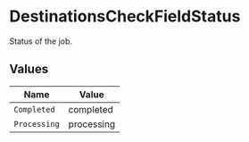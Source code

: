 # DestinationsCheckFieldStatus

Status of the job.


## Values

| Name         | Value        |
| ------------ | ------------ |
| `Completed`  | completed    |
| `Processing` | processing   |